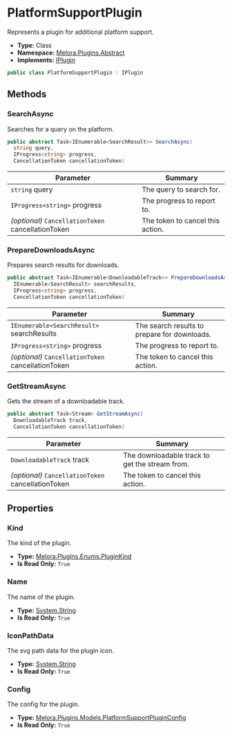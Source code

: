 ﻿# PlatformSupportPlugin
Represents a plugin for additional platform support\.
- **Type:** Class
- **Namespace:** [Melora.Plugins.Abstract](/Melora/plugin-api-reference/Melora.Plugins/Abstract/)
- **Implements:**  [IPlugin](/Melora/plugin-api-reference/Melora.Plugins/Abstract/IPlugin.html)
```cs
public class PlatformSupportPlugin : IPlugin
```




## Methods

### SearchAsync
Searches for a query on the platform\.
```cs
public abstract Task<IEnumerable<SearchResult>> SearchAsync(
  string query, 
  IProgress<string> progress, 
  CancellationToken cancellationToken)
```
| Parameter | Summary |
| --------- | ------- |
| `string` query | The query to search for. |
| `IProgress<string>` progress | The progress to report to. |
| *(optional)* `CancellationToken` cancellationToken | The token to cancel this action. |

### PrepareDownloadsAsync
Prepares search results for downloads\.
```cs
public abstract Task<IEnumerable<DownloadableTrack>> PrepareDownloadsAsync(
  IEnumerable<SearchResult> searchResults, 
  IProgress<string> progress, 
  CancellationToken cancellationToken)
```
| Parameter | Summary |
| --------- | ------- |
| `IEnumerable<SearchResult>` searchResults | The search results to prepare for downloads. |
| `IProgress<string>` progress | The progress to report to. |
| *(optional)* `CancellationToken` cancellationToken | The token to cancel this action. |

### GetStreamAsync
Gets the stream of a downloadable track\.
```cs
public abstract Task<Stream> GetStreamAsync(
  DownloadableTrack track, 
  CancellationToken cancellationToken)
```
| Parameter | Summary |
| --------- | ------- |
| `DownloadableTrack` track | The downloadable track to get the stream from. |
| *(optional)* `CancellationToken` cancellationToken | The token to cancel this action. |



## Properties

### Kind
The kind of the plugin\.
- **Type:** [Melora.Plugins.Enums.PluginKind](/Melora/plugin-api-reference/Melora.Plugins/Enums/PluginKind.html)
- **Is Read Only:** `True`

### Name
The name of the plugin\.
- **Type:** [System.String](https://learn.microsoft.com/dotnet/api/system.string)
- **Is Read Only:** `True`

### IconPathData
The svg path data for the plugin icon\.
- **Type:** [System.String](https://learn.microsoft.com/dotnet/api/system.string)
- **Is Read Only:** `True`

### Config
The config for the plugin\.
- **Type:** [Melora.Plugins.Models.PlatformSupportPluginConfig](/Melora/plugin-api-reference/Melora.Plugins/Models/PlatformSupportPluginConfig.html)
- **Is Read Only:** `True`
